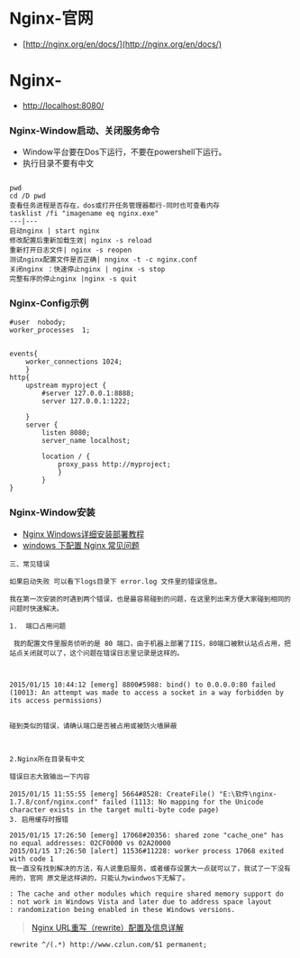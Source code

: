 # Nginx-官网
- [http://nginx.org/en/docs/](http://nginx.org/en/docs/)
# Nginx-
- [http://localhost:8080/](http://localhost:8080/html/vue-css.html)

### Nginx-Window启动、关闭服务命令

- Window平台要在Dos下运行，不要在powershell下运行。
- 执行目录不要有中文

```

pwd
cd /D pwd
查看任务进程是否存在，dos或打开任务管理器都行-同时也可查看内存
tasklist /fi "imagename eq nginx.exe"
---|---
启动nginx | start nginx
修改配置后重新加载生效| nginx -s reload
重新打开日志文件| nginx -s reopen
测试nginx配置文件是否正确| nnginx -t -c nginx.conf
关闭nginx ：快速停止nginx | nginx -s stop
完整有序的停止nginx |nginx -s quit

```
### Nginx-Config示例

```
#user  nobody;
worker_processes  1;


events{
    worker_connections 1024;
    }
http{
    upstream myproject {
        #server 127.0.0.1:8888;
        server 127.0.0.1:1222;
        
    }
    server {
        listen 8080;
        server_name localhost;
        
        location / {
            proxy_pass http://myproject;
            }
        }
}
```

### Nginx-Window安装

- [Nginx Windows详细安装部署教程](https://www.cnblogs.com/taiyonghai/p/9402734.html)
- [windows 下配置 Nginx 常见问题](https://www.cnblogs.com/fengh/p/4225909.html)

```
三、常见错误

如果启动失败 可以看下logs目录下 error.log 文件里的错误信息。

我在第一次安装的时遇到两个错误，也是最容易碰到的问题，在这里列出来方便大家碰到相同的问题时快速解决。

1.  端口占用问题

 我的配置文件里服务侦听的是 80 端口，由于机器上部署了IIS，80端口被默认站点占用，把站点关闭就可以了，这个问题在错误日志里记录是这样的。

 

2015/01/15 10:44:12 [emerg] 8800#5988: bind() to 0.0.0.0:80 failed (10013: An attempt was made to access a socket in a way forbidden by its access permissions)
 

碰到类似的错误，请确认端口是否被占用或被防火墙屏蔽

 

2.Nginx所在目录有中文

错误日志大致输出一下内容

2015/01/15 11:55:55 [emerg] 5664#8528: CreateFile() "E:\软件\nginx-1.7.8/conf/nginx.conf" failed (1113: No mapping for the Unicode character exists in the target multi-byte code page)
3. 启用缓存时报错

2015/01/15 17:26:50 [emerg] 17068#20356: shared zone "cache_one" has no equal addresses: 02CF0000 vs 02A20000
2015/01/15 17:26:50 [alert] 11536#11228: worker process 17068 exited with code 1
我一直没有找到解决的方法，有人说重启服务，或者缓存设置大一点就可以了，我试了一下没有用的，官网 原文是这样讲的，只能认为windwos下无解了。

: The cache and other modules which require shared memory support do 
: not work in Windows Vista and later due to address space layout 
: randomization being enabled in these Windows versions.
```


> [Nginx URL重写（rewrite）配置及信息详解](https://www.cnblogs.com/czlun/articles/7010604.html)
```
rewrite ^/(.*) http://www.czlun.com/$1 permanent;
```